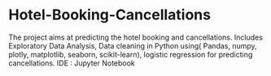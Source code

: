 # Hotel-Booking-Cancellations
The project aims at predicting the hotel booking and cancellations. Includes Exploratory Data Analysis, Data cleaning in Python using( Pandas, numpy, plotly, matplotlib, seaborn, scikit-learn), logistic regression for predicting cancellations. IDE : Jupyter Notebook

